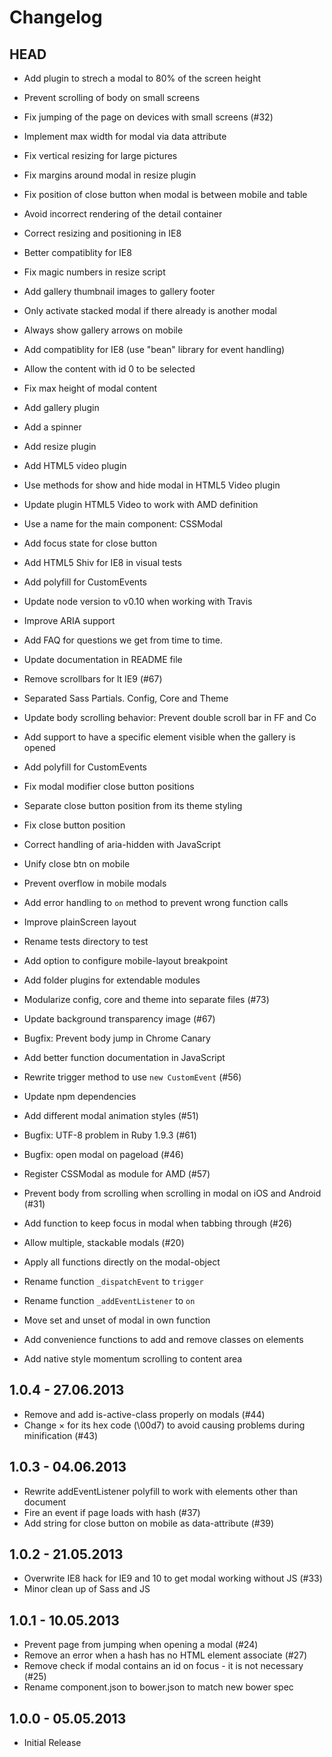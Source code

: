 # Changelog

## HEAD
* Add plugin to strech a modal to 80% of the screen height

* Prevent scrolling of body on small screens

* Fix jumping of the page on devices with small screens (#32)

* Implement max width for modal via data attribute

* Fix vertical resizing for large pictures
* Fix margins around modal in resize plugin

* Fix position of close button when modal is between mobile and table
* Avoid incorrect rendering of the detail container
* Correct resizing and positioning in IE8
* Better compatiblity for IE8
* Fix magic numbers in resize script
* Add gallery thumbnail images to gallery footer
* Only activate stacked modal if there already is another modal
* Always show gallery arrows on mobile

* Add compatiblity for IE8 (use "bean" library for event handling)
* Allow the content with id 0 to be selected

* Fix max height of modal content
* Add gallery plugin
* Add a spinner
* Add resize plugin
* Add HTML5 video plugin

* Use methods for show and hide modal in HTML5 Video plugin
* Update plugin HTML5 Video to work with AMD definition

* Use a name for the main component: CSSModal
* Add focus state for close button
* Add HTML5 Shiv for IE8 in visual tests
* Add polyfill for CustomEvents
* Update node version to v0.10 when working with Travis
* Improve ARIA support
* Add FAQ for questions we get from time to time.
* Update documentation in README file
* Remove scrollbars for lt IE9 (#67)
* Separated Sass Partials. Config, Core and Theme
* Update body scrolling behavior: Prevent double scroll bar in FF and Co

* Add support to have a specific element visible when the gallery is opened
* Add polyfill for CustomEvents
* Fix modal modifier close button positions
* Separate close button position from its theme styling
* Fix close button position
* Correct handling of aria-hidden with JavaScript
* Unify close btn on mobile
* Prevent overflow in mobile modals
* Add error handling to `on` method to prevent wrong function calls
* Improve plainScreen layout
* Rename tests directory to test
* Add option to configure mobile-layout breakpoint
* Add folder plugins for extendable modules
* Modularize config, core and theme into separate files (#73)
* Update background transparency image (#67)
* Bugfix: Prevent body jump in Chrome Canary
* Add better function documentation in JavaScript
* Rewrite trigger method to use `new CustomEvent` (#56)
* Update npm dependencies
* Add different modal animation styles (#51)
* Bugfix: UTF-8 problem in Ruby 1.9.3 (#61)
* Bugfix: open modal on pageload (#46)
* Register CSSModal as module for AMD (#57)
* Prevent body from scrolling when scrolling in modal on iOS and Android (#31)
* Add function to keep focus in modal when tabbing through (#26)
* Allow multiple, stackable modals (#20)
* Apply all functions directly on the modal-object
* Rename function `_dispatchEvent` to `trigger`
* Rename function `_addEventListener` to `on`
* Move set and unset of modal in own function
* Add convenience functions to add and remove classes on elements
* Add native style momentum scrolling to content area

## 1.0.4 - 27.06.2013

* Remove and add is-active-class properly on modals (#44)
* Change × for its hex code (\00d7) to avoid causing problems during minification (#43)

## 1.0.3 - 04.06.2013

* Rewrite addEventListener polyfill to work with elements other than document
* Fire an event if page loads with hash (#37)
* Add string for close button on mobile as data-attribute (#39)

## 1.0.2 - 21.05.2013

* Overwrite IE8 hack for IE9 and 10 to get modal working without JS (#33)
* Minor clean up of Sass and JS

## 1.0.1 - 10.05.2013

* Prevent page from jumping when opening a modal (#24)
* Remove an error when a hash has no HTML element associate (#27)
* Remove check if modal contains an id on focus - it is not necessary (#25)
* Rename component.json to bower.json to match new bower spec

## 1.0.0 - 05.05.2013

* Initial Release
